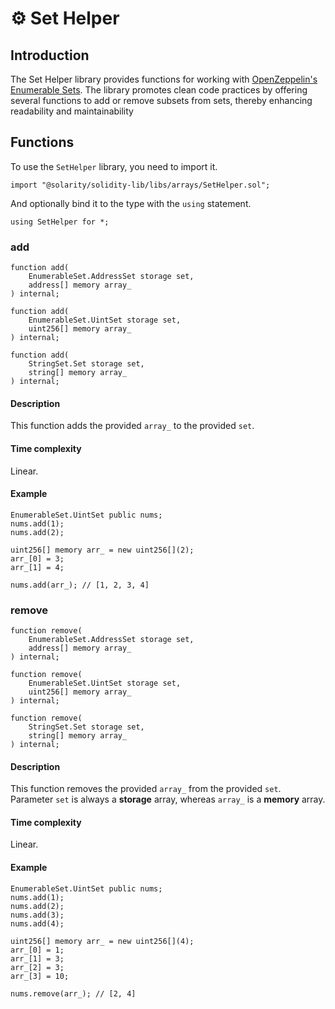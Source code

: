 # ⚙️ Set Helper

## Introduction

The Set Helper library provides functions for working with [OpenZeppelin's Enumerable Sets](https://github.com/OpenZeppelin/openzeppelin-contracts/blob/master/contracts/utils/structs/EnumerableSet.sol). The library promotes clean code practices by offering several functions to add or remove subsets from sets, thereby enhancing readability and maintainability

## Functions

To use the `SetHelper` library, you need to import it.

```solidity
import "@solarity/solidity-lib/libs/arrays/SetHelper.sol";
```

And optionally bind it to the type with the `using` statement.

```solidity
using SetHelper for *;
```

### add

```solidity
function add(
    EnumerableSet.AddressSet storage set, 
    address[] memory array_
) internal;
```

```solidity
function add(
    EnumerableSet.UintSet storage set, 
    uint256[] memory array_
) internal;
```

```solidity
function add(
    StringSet.Set storage set, 
    string[] memory array_
) internal;
```

#### Description

This function adds the provided `array_` to the provided `set`.

#### Time complexity

Linear.

#### Example

```solidity
EnumerableSet.UintSet public nums;
nums.add(1); 
nums.add(2); 

uint256[] memory arr_ = new uint256[](2);
arr_[0] = 3; 
arr_[1] = 4;

nums.add(arr_); // [1, 2, 3, 4]
```

### remove

```solidity
function remove(
    EnumerableSet.AddressSet storage set, 
    address[] memory array_
) internal;
```

```solidity
function remove(
    EnumerableSet.UintSet storage set, 
    uint256[] memory array_
) internal;
```

```solidity
function remove(
    StringSet.Set storage set, 
    string[] memory array_
) internal;
```

#### Description

This function removes the provided `array_` from the provided `set`. Parameter `set` is always a **storage** array, whereas `array_` is a **memory** array.

#### Time complexity

Linear.

#### Example

```solidity
EnumerableSet.UintSet public nums;
nums.add(1); 
nums.add(2); 
nums.add(3); 
nums.add(4);

uint256[] memory arr_ = new uint256[](4);
arr_[0] = 1; 
arr_[1] = 3; 
arr_[2] = 3; 
arr_[3] = 10;

nums.remove(arr_); // [2, 4]
```
